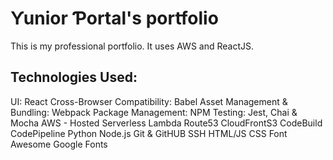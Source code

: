 # Ƴunior Ƥortal's portfolio

This is my professional portfolio. It uses AWS and ReactJS.

## Technologies Used:
UI: React
Cross-Browser Compatibility: Babel
Asset Management & Bundling: Webpack
Package Management: NPM
Testing: Jest, Chai & Mocha
AWS - Hosted Serverless
Lambda
Route53
CloudFrontS3
CodeBuild
CodePipeline
Python
Node.js
Git & GitHUB
SSH
HTML/JS
CSS
Font Awesome
Google Fonts
